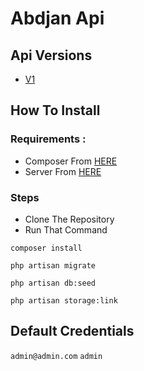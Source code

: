 # Abdjan Api

## Api Versions

- [V1](https://www.google.com)

## How To Install

### Requirements :

- Composer From [HERE](https://getcomposer.org/Composer-Setup.exe)
- Server From [HERE](https://sourceforge.net/projects/xampp/files/XAMPP%20Windows/8.2.0/xampp-windows-x64-8.2.0-0-VS16-installer.exe)

### Steps

- Clone The Repository
- Run That Command
```console
composer install
```

```console
php artisan migrate
```
```console
php artisan db:seed
```

```console
php artisan storage:link
```

## Default Credentials

`admin@admin.com` `admin`
